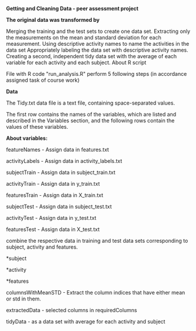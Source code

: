 **Getting and Cleaning Data - peer assessment project**

**The original data was transformed by**

Merging the training and the test sets to create one data set.
Extracting only the measurements on the mean and standard deviation for each measurement.
Using descriptive activity names to name the activities in the data set
Appropriately labeling the data set with descriptive activity names.
Creating a second, independent tidy data set with the average of each variable for each activity and each subject.
About R script

File with R code "run_analysis.R" perform 5 following steps (in accordance assigned task of course work)

**Data**

The Tidy.txt data file is a text file, containing space-separated values.

The first row contains the names of the variables, which are listed and described in the Variables section, and the following rows contain the values of these variables.

**About variables:**

featureNames - Assign data in features.txt

activityLabels - Assign data in activity_labels.txt

subjectTrain - Assign data in subject_train.txt

activityTrain - Assign data in y_train.txt

featuresTrain - Assign data in X_train.txt

subjectTest - Assign data in subject_test.txt

activityTest - Assign data in y_test.txt

featuresTest - Assign data in X_test.txt

combine the respective data in training and test data sets corresponding to subject, activity and features.

*subject

*activity

*features

columnsWithMeanSTD - Extract the column indices that have either mean or std in them.

extractedData - selected columns in requiredColumns

tidyData - as a data set with average for each activity and subject
